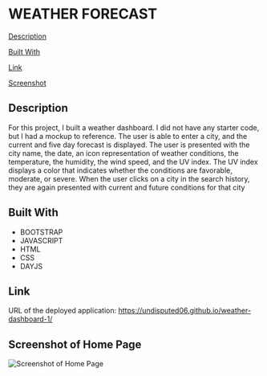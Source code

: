 # WEATHER FORECAST

[Description](#decription)


[Built With](#built-with)


[Link](#link)


[Screenshot](#screenshot-of-home-page)

## Description 

For this project, I built a weather dashboard. I did not have any starter code, but I had a mockup to reference. The user is able to enter a city, and the current and five  day forecast is displayed. The user is presented with the city name, the date, an icon representation of weather conditions, the temperature, the humidity, the wind speed, and the UV index. The UV index
displays a color that indicates whether the conditions are favorable, moderate, or severe. When the user clicks on a city in the search history, they are again presented with current and future conditions for that city

## Built With 
* BOOTSTRAP
* JAVASCRIPT
* HTML
* CSS
* DAYJS 


## Link

URL of the deployed application: https://undisputed06.github.io/weather-dashboard-1/
## Screenshot of Home Page

![Screenshot of Home Page](./assets/images/screenshot-of-home-page.png)
